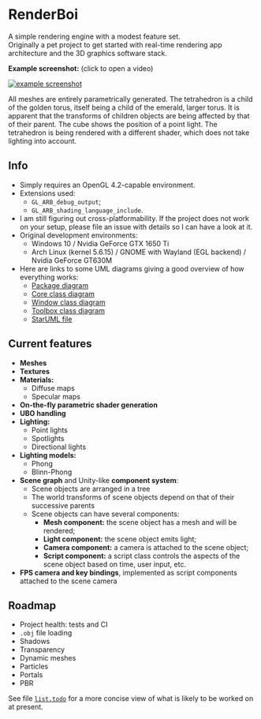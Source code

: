 RenderBoi
=========

A simple rendering engine with a modest feature set.  
Originally a pet project to get started with real-time rendering app 
architecture and the 3D graphics software stack.

**Example screenshot:** (click to open a video)  

[![example screenshot](https://i.imgur.com/2xz4x0M.png)][video]  

All meshes are entirely parametrically generated. The tetrahedron is a child 
of the golden torus, itself being a child of the emerald, larger torus. It is 
apparent that the transforms of children objects are being affected by that of
their parent. The cube shows the position of a point light. The tetrahedron is
being rendered with a different shader, which does not take lighting into
account.

## Info

* Simply requires an OpenGL 4.2-capable environment.
* Extensions used:
  * `GL_ARB_debug_output`;
  * `GL_ARB_shading_language_include`.
* I am still figuring out cross-platformability. If the project does not work
on your setup, please file an issue with details so I can have a look at it.
* Original development environments:
  * Windows 10 / Nvidia GeForce GTX 1650 Ti
  * Arch Linux (kernel 5.6.15) / GNOME with Wayland (EGL backend) / Nvidia GeForce GT630M
* Here are links to some UML diagrams giving a good overview of how everything works:
  * [Package diagram][pkg_diag]
  * [Core class diagram][core_diag]
  * [Window class diagram][window_diag]
  * [Toolbox class diagram][toolbox_diag]
  * [StarUML file][mdj]

## Current features

* **Meshes**
* **Textures**
* **Materials:**
  * Diffuse maps
  * Specular maps
* **On-the-fly parametric shader generation**
* **UBO handling**
* **Lighting:**
  * Point lights
  * Spotlights
  * Directional lights
* **Lighting models:**
  * Phong
  * Blinn-Phong
* **Scene graph** and Unity-like **component system**:
  * Scene objects are arranged in a tree
  * The world transforms of scene objects depend on that of their successive parents
  * Scene objects can have several components:
    * **Mesh component:** the scene object has a mesh and will be rendered;
    * **Light component:** the scene object emits light;
    * **Camera component:** a camera is attached to the scene object;
    * **Script component:** a script class controls the aspects of the scene object based on time, user input, etc.
* **FPS camera and key bindings**, implemented as script components attached to the scene camera

## Roadmap

* Project health: tests and CI
* `.obj` file loading
* Shadows
* Transparency
* Dynamic meshes
* Particles
* Portals
* PBR

See file [`list.todo`][todo] for a more concise view of what is likely to be worked on at present.

[video]: https://streamable.com/vrq3u8
[pkg_diag]: https://github.com/deqyra/RenderBoi/blob/master/uml/package_diagram.png
[core_diag]: https://github.com/deqyra/RenderBoi/blob/master/uml/core_class_diagram.png
[window_diag]: https://github.com/deqyra/RenderBoi/blob/master/uml/window_class_diagram.png
[toolbox_diag]: https://github.com/deqyra/RenderBoi/blob/master/uml/toolbox_class_diagram.png
[mdj]: https://github.com/deqyra/RenderBoi/blob/GL15-shader-improvements/uml/RenderBoi%20model.mdj
[todo]:  https://github.com/deqyra/RenderBoi/blob/master/list.todo